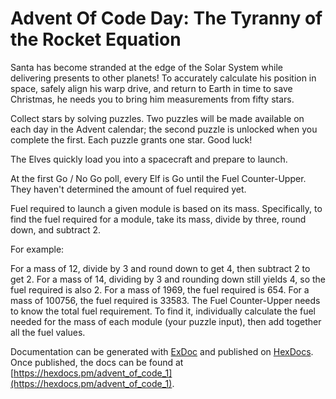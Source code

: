 # Advent Of Code Day: The Tyranny of the Rocket Equation 

Santa has become stranded at the edge of the Solar System while delivering presents to other planets! To accurately calculate his position in space, safely align his warp drive, and return to Earth in time to save Christmas, he needs you to bring him measurements from fifty stars.

Collect stars by solving puzzles. Two puzzles will be made available on each day in the Advent calendar; the second puzzle is unlocked when you complete the first. Each puzzle grants one star. Good luck!

The Elves quickly load you into a spacecraft and prepare to launch.

At the first Go / No Go poll, every Elf is Go until the Fuel Counter-Upper. They haven't determined the amount of fuel required yet.

Fuel required to launch a given module is based on its mass. Specifically, to find the fuel required for a module, take its mass, divide by three, round down, and subtract 2.

For example:

  For a mass of 12, divide by 3 and round down to get 4, then subtract 2 to get 2.
  For a mass of 14, dividing by 3 and rounding down still yields 4, so the fuel required is also 2.
  For a mass of 1969, the fuel required is 654.
  For a mass of 100756, the fuel required is 33583.
  The Fuel Counter-Upper needs to know the total fuel requirement. To find it, individually calculate the fuel needed for the mass of each module (your puzzle input), then add together all the fuel values.


Documentation can be generated with [ExDoc](https://github.com/elixir-lang/ex_doc)
and published on [HexDocs](https://hexdocs.pm). Once published, the docs can
be found at [https://hexdocs.pm/advent_of_code_1](https://hexdocs.pm/advent_of_code_1).

